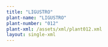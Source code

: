 ```yaml
---
title: "LIGUSTRO"
plant-name: "LIGUSTRO"
plant-number: "012"
plant-xml: /assets/xml/plant012.xml
layout: single-xml
---
```

